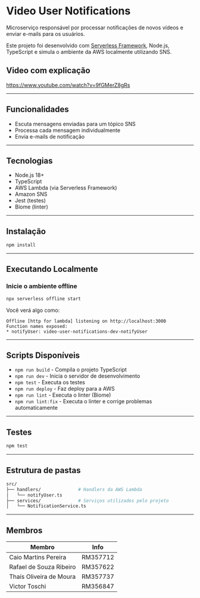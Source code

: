 # Video User Notifications

Microserviço responsável por processar notificações de novos vídeos e enviar e-mails para os usuários.

Este projeto foi desenvolvido com [Serverless Framework](https://www.serverless.com/), Node.js, TypeScript e simula o ambiente da AWS localmente utilizando SNS.

## Video com explicação
https://www.youtube.com/watch?v=9fGMerZ8gRs

---

## Funcionalidades

- Escuta mensagens enviadas para um tópico SNS
- Processa cada mensagem individualmente
- Envia e-mails de notificação

---

## Tecnologias

- Node.js 18+
- TypeScript
- AWS Lambda (via Serverless Framework)
- Amazon SNS
- Jest (testes)
- Biome (linter)

---

## Instalação

```bash
npm install
```

---

## Executando Localmente

### Inicie o ambiente offline

```bash
npx serverless offline start
```

Você verá algo como:

```
Offline [http for lambda] listening on http://localhost:3000
Function names exposed:
* notifyUser: video-user-notifications-dev-notifyUser
```

---

## Scripts Disponíveis

- `npm run build` - Compila o projeto TypeScript
- `npm run dev` - Inicia o servidor de desenvolvimento
- `npm test` - Executa os testes
- `npm run deploy` - Faz deploy para a AWS
- `npm run lint` - Executa o linter (Biome)
- `npm run lint:fix` - Executa o linter e corrige problemas automaticamente

---

## Testes

```bash
npm test
```

---

## Estrutura de pastas

```bash
src/
├── handlers/              # Handlers da AWS Lambda
│   └── notifyUser.ts
├── services/              # Serviços utilizados pelo projeto
│   └── NotificationService.ts
```

---

## Membros

| Membro                        | Info     |
| ----------------------------- | -------- |
| Caio Martins Pereira          | RM357712 |
| Rafael de Souza Ribeiro       | RM357622 |
| Thaís Oliveira de Moura       | RM357737 |
| Victor Toschi                 | RM356847 |
